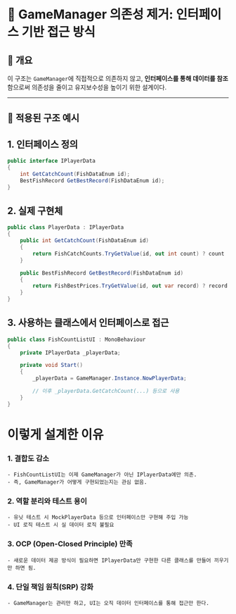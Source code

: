 # 🎯 GameManager 의존성 제거: 인터페이스 기반 접근 방식

## 📌 개요

이 구조는 `GameManager`에 직접적으로 의존하지 않고, **인터페이스를 통해 데이터를 참조**함으로써 의존성을 줄이고 유지보수성을 높이기 위한 설계이다.

---

## 📂 적용된 구조 예시

## 1. 인터페이스 정의

```csharp
public interface IPlayerData
{
    int GetCatchCount(FishDataEnum id);
    BestFishRecord GetBestRecord(FishDataEnum id);
}
```
## 2. 실제 구현체

```csharp
public class PlayerData : IPlayerData
{
    public int GetCatchCount(FishDataEnum id)
    {
        return FishCatchCounts.TryGetValue(id, out int count) ? count : 0;
    }

    public BestFishRecord GetBestRecord(FishDataEnum id)
    {
        return FishBestPrices.TryGetValue(id, out var record) ? record : null;
    }
}
```
## 3. 사용하는 클래스에서 인터페이스로 접근

```csharp
public class FishCountListUI : MonoBehaviour
{
    private IPlayerData _playerData;

    private void Start()
    {
        _playerData = GameManager.Instance.NowPlayerData;

        // 이후 _playerData.GetCatchCount(...) 등으로 사용
    }
}
```

# 이렇게 설계한 이유

### 1. 결합도 감소
    - FishCountListUI는 이제 GameManager가 아닌 IPlayerData에만 의존.
    - 즉, GameManager가 어떻게 구현되었는지는 관심 없음.

### 2. 역할 분리와 테스트 용이
    - 유닛 테스트 시 MockPlayerData 등으로 인터페이스만 구현해 주입 가능
    - UI 로직 테스트 시 실 데이터 로직 불필요

### 3. OCP (Open-Closed Principle) 만족
    - 새로운 데이터 제공 방식이 필요하면 IPlayerData만 구현한 다른 클래스를 만들어 끼우기만 하면 됨.

### 4. 단일 책임 원칙(SRP) 강화
    - GameManager는 관리만 하고, UI는 오직 데이터 인터페이스를 통해 접근만 한다.

